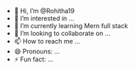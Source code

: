 - 👋 Hi, I’m @Rohitha19
- 👀 I’m interested in ...
- 🌱 I’m currently learning Mern full stack
- 💞️ I’m looking to collaborate on ...
- 📫 How to reach me ...
- 😄 Pronouns: ...
- ⚡ Fun fact: ...

<!---
Rohitha19/Rohitha19 is a ✨ special ✨ repository because its `README.md` (this file) appears on your GitHub profile.
You can click the Preview link to take a look at your changes.
--->
